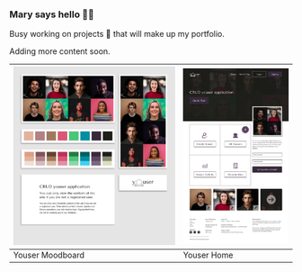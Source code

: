 ### Mary says hello 👋🏽

Busy working on projects 📝 that will make up my portfolio.

Adding more content soon.

| ![Youser app mood board](./youser-moodboard.png) | ![Youser app landing page design](./youser-home-design.png) |
|------------------|------------------|
|Youser Moodboard|Youser Home|

<!--
| ![Youser app landing page design](./home-completed.png) |
|------------------|
Youser Landing Page
-->

<!--

| Add more content soon |
|---------------------- |

| Add Image A | Add Image B |
|------------ | ----------- |


| ![Spendbuddy](./subtracker-app.gif) | Add Image B |
|--------- | -------- |


**Ifycode/Ifycode** is a ✨ _special_ ✨ repository because its `README.md` (this file) appears on your GitHub profile.

Here are some ideas to get you started:

- 🔭 I’m currently working on ...
- 🌱 I’m currently learning ...
- 👯 I’m looking to collaborate on ...
- 🤔 I’m looking for help with ...
- 💬 Ask me about ...
- 📫 How to reach me: ...
- 😄 Pronouns: ...
- ⚡ Fun fact: ...
-->

